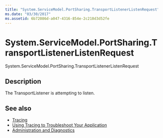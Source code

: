```yaml
---
title: "System.ServiceModel.PortSharing.TransportListenerListenRequest"
ms.date: "03/30/2017"
ms.assetid: 6b72086d-a047-4316-854e-2c210d3d52fe
---
```

# System.ServiceModel.PortSharing.TransportListenerListenRequest
System.ServiceModel.PortSharing.TransportListenerListenRequest  
  
## Description  
 The TransportListener is attempting to listen.  
  
## See also

- [Tracing](../../../../../docs/framework/wcf/diagnostics/tracing/index.md)
- [Using Tracing to Troubleshoot Your Application](../../../../../docs/framework/wcf/diagnostics/tracing/using-tracing-to-troubleshoot-your-application.md)
- [Administration and Diagnostics](../../../../../docs/framework/wcf/diagnostics/index.md)
